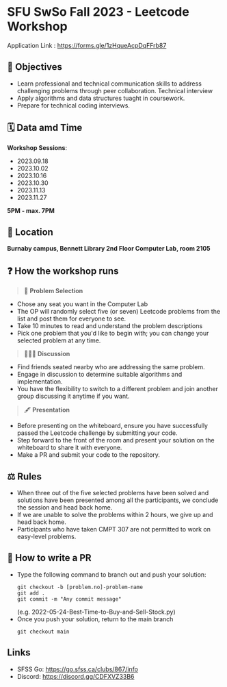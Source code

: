 # SFU SwSo Fall 2023 - Leetcode Workshop

Application Link : https://forms.gle/1zHqueAcpDqFFrb87

## 📝 Objectives

- Learn professional and technical communication skills to address challenging problems through peer collaboration. Technical interview
- Apply algorithms and data structures tuaght in coursework.
- Prepare for technical coding interviews.

## 🗓 Data amd Time
**Workshop Sessions**: 
- 2023.09.18
- 2023.10.02
- 2023.10.16
- 2023.10.30
- 2023.11.13
- 2023.11.27

**5PM - max. 7PM**

## 🏫 Location

**Burnaby campus, Bennett Library 2nd Floor Computer Lab, room 2105**

## ❓ How the workshop runs

> 🤚 **Problem Selection**

- Chose any seat you want in the Computer Lab
- The OP will randomly select five (or seven) Leetcode problems from the list and post them for everyone to see.
- Take 10 minutes to read and understand the problem descriptions
- Pick one problem that you'd like to begin with; you can change your selected problem at any time.

> 🧑‍🤝‍🧑 **Discussion**

- Find friends seated nearby who are addressing the same problem.
- Engage in discussion to determine suitable algorithms and implementation.
- You have the flexibility to switch to a different problem and join another group discussing it anytime if you want.

> 🖋 **Presentation**
- Before presenting on the whiteboard, ensure you have successfully passed the Leetcode challenge by submitting your code.
- Step forward to the front of the room and present your solution on the whiteboard to share it with everyone.
- Make a PR and submit your code to the repository.

## ⚖️ Rules
- When three out of the five selected problems have been solved and solutions have been presented among all the participants, we conclude the session and head back home.
- If we are unable to solve the problems within 2 hours, we give up and head back home.
- Participants who have taken CMPT 307 are not permitted to work on easy-level problems.

## 💾 How to write a PR

- Type the following command to branch out and push your solution:  
  ```
  git checkout -b [problem.no]-problem-name 
  git add .    
  git commit -m "Any commit message"  
  ```
  (e.g. 2022-05-24-Best-Time-to-Buy-and-Sell-Stock.py)
- Once you push your solution, return to the main branch  
    ```
    git checkout main
    ```

## Links
- SFSS Go: https://go.sfss.ca/clubs/867/info  
- Discord: https://discord.gg/CDFXVZ33B6  